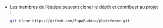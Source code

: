 - Les membres de l’équipe peuvent cloner le dépôt et contribuer au projet :
  ```bash
  git clone https://github.com/PapaBadara/plateforme.git
  ```
